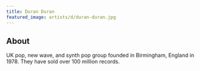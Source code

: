 ```yaml
---
title: Duran Duran
featured_image: artists/d/duran-duran.jpg
---
```

## About

UK pop, new wave, and synth pop group founded in Birmingham, England in 1978. They have sold over 100 million records.
